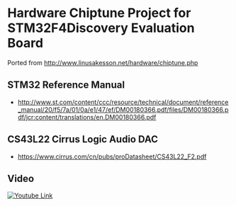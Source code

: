 # Hardware Chiptune Project for STM32F4Discovery Evaluation Board
Ported from http://www.linusakesson.net/hardware/chiptune.php

## STM32 Reference Manual
* http://www.st.com/content/ccc/resource/technical/document/reference_manual/20/f5/7a/01/0a/e1/47/ef/DM00180366.pdf/files/DM00180366.pdf/jcr:content/translations/en.DM00180366.pdf 

## CS43L22 Cirrus Logic Audio DAC
* https://www.cirrus.com/cn/pubs/proDatasheet/CS43L22_F2.pdf

## Video
[![Youtube Link](http://i.imgur.com/bs9oQQ1.png)](https://www.youtube.com/watch?v=T-Z5Ba3m9l8)

